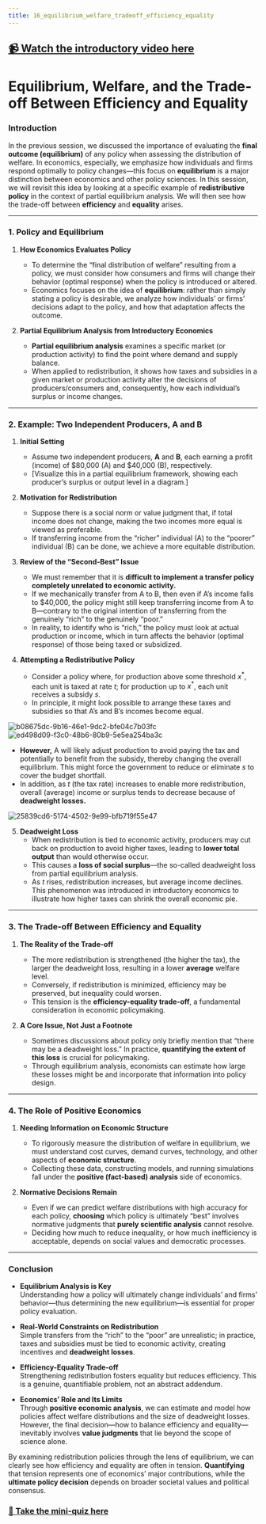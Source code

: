 ```yaml
---
title: 16_equilibrium_welfare_tradeoff_efficiency_equality
---
```


## [📹 Watch the introductory video here](https://wsdmoodle.waseda.jp/mod/millvi/view.php?id=5062553)
# Equilibrium, Welfare, and the Trade-off Between Efficiency and Equality

### Introduction
In the previous session, we discussed the importance of evaluating the **final outcome (equilibrium)** of any policy when assessing the distribution of welfare. In economics, especially, we emphasize how individuals and firms respond optimally to policy changes—this focus on **equilibrium** is a major distinction between economics and other policy sciences. In this session, we will revisit this idea by looking at a specific example of **redistributive policy** in the context of partial equilibrium analysis. We will then see how the trade-off between **efficiency** and **equality** arises.

---

### 1. Policy and Equilibrium

1. **How Economics Evaluates Policy**  
   - To determine the “final distribution of welfare” resulting from a policy, we must consider how consumers and firms will change their behavior (optimal response) when the policy is introduced or altered.  
   - Economics focuses on the idea of **equilibrium**: rather than simply stating a policy is desirable, we analyze how individuals’ or firms’ decisions adapt to the policy, and how that adaptation affects the outcome.

2. **Partial Equilibrium Analysis from Introductory Economics**  
   - **Partial equilibrium analysis** examines a specific market (or production activity) to find the point where demand and supply balance.  
   - When applied to redistribution, it shows how taxes and subsidies in a given market or production activity alter the decisions of producers/consumers and, consequently, how each individual’s surplus or income changes.

---

### 2. Example: Two Independent Producers, A and B

1. **Initial Setting**  
   - Assume two independent producers, **A** and **B**, each earning a profit (income) of \$80,000 (A) and \$40,000 (B), respectively.  
   - [Visualize this in a partial equilibrium framework, showing each producer’s surplus or output level in a diagram.]

2. **Motivation for Redistribution**  
   - Suppose there is a social norm or value judgment that, if total income does not change, making the two incomes more equal is viewed as preferable.  
   - If transferring income from the “richer” individual (A) to the “poorer” individual (B) can be done, we achieve a more equitable distribution.

3. **Review of the “Second-Best” Issue**  
   - We must remember that it is **difficult to implement a transfer policy completely unrelated to economic activity.**  
   - If we mechanically transfer from A to B, then even if A’s income falls to \$40,000, the policy might still keep transferring income from A to B—contrary to the original intention of transferring from the genuinely “rich” to the genuinely “poor.”  
   - In reality, to identify who is “rich,” the policy must look at actual production or income, which in turn affects the behavior (optimal response) of those being taxed or subsidized.

4. **Attempting a Redistributive Policy**  
   - Consider a policy where, for production above some threshold $x^*$, each unit is taxed at rate $t$; for production up to $x^*$, each unit receives a subsidy $s$.  
   - In principle, it might look possible to arrange these taxes and subsidies so that A’s and B’s incomes become equal.  

![b08675dc-9b16-46e1-9dc2-bfe04c7b03fc](https://hackmd.io/_uploads/B12O3bDnJg.png)
![ed498d09-f3c0-48b6-80b9-5e5ea254ba3c](https://hackmd.io/_uploads/S15t3bw3yl.png)


   - **However,** A will likely adjust production to avoid paying the tax and potentially to benefit from the subsidy, thereby changing the overall equilibrium. This might force the government to reduce or eliminate $s$ to cover the budget shortfall.  
   - In addition, as $t$ (the tax rate) increases to enable more redistribution, overall (average) income or surplus tends to decrease because of **deadweight losses.**

![25839cd6-5174-4502-9e99-bfb719f55e47](https://hackmd.io/_uploads/Hyy0n-w21x.gif)


5. **Deadweight Loss**  
   - When redistribution is tied to economic activity, producers may cut back on production to avoid higher taxes, leading to **lower total output** than would otherwise occur.  
   - This causes a **loss of social surplus**—the so-called deadweight loss from partial equilibrium analysis.  
   - As $t$ rises, redistribution increases, but average income declines. This phenomenon was introduced in introductory economics to illustrate how higher taxes can shrink the overall economic pie.

---

### 3. The Trade-off Between Efficiency and Equality

1. **The Reality of the Trade-off**  
   - The more redistribution is strengthened (the higher the tax), the larger the deadweight loss, resulting in a lower **average** welfare level.  
   - Conversely, if redistribution is minimized, efficiency may be preserved, but inequality could worsen.  
   - This tension is the **efficiency-equality trade-off**, a fundamental consideration in economic policymaking.

2. **A Core Issue, Not Just a Footnote**  
   - Sometimes discussions about policy only briefly mention that “there may be a deadweight loss.” In practice, **quantifying the extent of this loss** is crucial for policymaking.  
   - Through equilibrium analysis, economists can estimate how large these losses might be and incorporate that information into policy design.

---

### 4. The Role of Positive Economics

1. **Needing Information on Economic Structure**  
   - To rigorously measure the distribution of welfare in equilibrium, we must understand cost curves, demand curves, technology, and other aspects of **economic structure**.  
   - Collecting these data, constructing models, and running simulations fall under the **positive (fact-based) analysis** side of economics.

2. **Normative Decisions Remain**  
   - Even if we can predict welfare distributions with high accuracy for each policy, **choosing** which policy is ultimately “best” involves normative judgments that **purely scientific analysis** cannot resolve.  
   - Deciding how much to reduce inequality, or how much inefficiency is acceptable, depends on social values and democratic processes.

---

### Conclusion

- **Equilibrium Analysis is Key**  
  Understanding how a policy will ultimately change individuals’ and firms’ behavior—thus determining the new equilibrium—is essential for proper policy evaluation.

- **Real-World Constraints on Redistribution**  
  Simple transfers from the “rich” to the “poor” are unrealistic; in practice, taxes and subsidies must be tied to economic activity, creating incentives and **deadweight losses**.

- **Efficiency-Equality Trade-off**  
  Strengthening redistribution fosters equality but reduces efficiency. This is a genuine, quantifiable problem, not an abstract addendum.

- **Economics’ Role and Its Limits**  
  Through **positive economic analysis**, we can estimate and model how policies affect welfare distributions and the size of deadweight losses. However, the final decision—how to balance efficiency and equality—inevitably involves **value judgments** that lie beyond the scope of science alone.

By examining redistribution policies through the lens of equilibrium, we can clearly see how efficiency and equality are often in tension. **Quantifying** that tension represents one of economics’ major contributions, while the **ultimate policy decision** depends on broader societal values and political consensus.
### [📝 Take the mini-quiz here](https://wsdmoodle.waseda.jp/mod/quiz/view.php?id=5062860)
